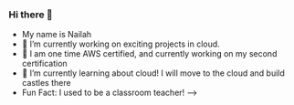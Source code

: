 ### Hi there 👋
- My name is Nailah
- 🔭 I’m currently working on exciting projects in cloud. 
- 🥇 I am one time AWS certified, and currently working on my second certification
- 🌱 I’m currently learning about cloud! I will move to the cloud and build castles there
- Fun Fact: I used to be a classroom teacher!
-->
